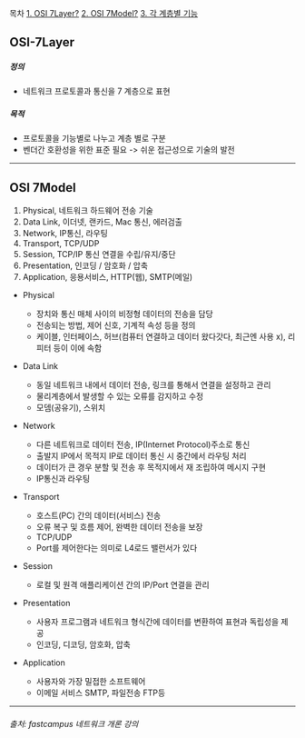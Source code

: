 목차
[1. OSI 7Layer?](#OSI-7Layer)
[2. OSI 7Model?](#OSI-7Model)
[3. 각 계층별 기능](#각-계층별-기능)

## OSI-7Layer

##### 정의
  * 네트워크 프로토콜과 통신을 7 계층으로 표현

##### 목적
  * 프로토콜을 기능별로 나누고 계층 별로 구분
  * 벤더간 호환성을 위한 표준 필요 -> 쉬운 접근성으로 기술의 발전

--- 

## OSI 7Model

  1. Physical, 네트워크 하드웨어 전송 기술
  2. Data Link, 이더넷, 랜카드, Mac 통신, 에러검출
  3. Network, IP통신, 라우팅
  4. Transport, TCP/UDP
  5. Session, TCP/IP 통신 연결을 수립/유지/중단
  6. Presentation, 인코딩 / 암호화 / 압축
  7. Application, 응용서비스, HTTP(웹), SMTP(메일)


* Physical
  * 장치와 통신 매체 사이의 비정형 데이터의 전송을 담당
  * 전송되는 방법, 제어 신호, 기계적 속성 등을 정의
  * 케이블, 인터페이스, 허브(컴퓨터 연결하고 데이터 왔다갓다, 최근엔 사용 x), 리피터 등이 이에 속함

* Data Link
  * 동일 네트워크 내에서 데이터 전송, 링크를 통해서 연결을 설정하고 관리
  * 물리계층에서 발생할 수 있는 오류를 감지하고 수정
  * 모뎀(공유기), 스위치

* Network
  * 다른 네트워크로 데이터 전송, IP(Internet Protocol)주소로 통신
  * 출발지 IP에서 목적지 IP로 데이터 통신 시 중간에서 라우팅 처리
  * 데이터가 큰 경우 분할 및 전송 후 목적지에서 재 조립하여 메시지 구현
  * IP통신과 라우팅


* Transport
  * 호스트(PC) 간의 데이터(서비스) 전송
  * 오류 복구 및 흐름 제어, 완벽한 데이터 전송을 보장
  * TCP/UDP
  * Port를 제어한다는 의미로 L4로드 밸런서가 있다

* Session
  * 로컬 및 원격 애플리케이션 간의 IP/Port 연결을 관리

* Presentation
  * 사용자 프로그램과 네트워크 형식간에 데이터를 변환하여 표현과 독립성을 제공
  * 인코딩, 디코딩, 암호화, 압축

* Application
  * 사용자와 가장 밀접한 소프트웨어
  * 이메일 서비스 SMTP, 파일전송 FTP등

--- 

###### 출처: fastcampus 네트워크 개론 강의
